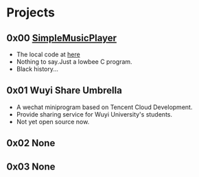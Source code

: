 # Projects

## 0x00 [SimpleMusicPlayer](https://github.com/LengSword/MyLyricFileSystem)

- The local code at [here](..__P__/articles/tech/langs/c-c++/0x000-LSRMusicPlayer.md)
- Nothing to say.Just a lowbee C program.
- Black history...

## 0x01 Wuyi Share Umbrella

- A wechat miniprogram based on Tencent Cloud Development.
- Provide sharing service for Wuyi University's students.
- Not yet open source now.

## 0x02 None

## 0x03 None
